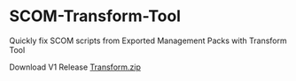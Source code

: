 # SCOM-Transform-Tool
Quickly fix SCOM scripts from Exported Management Packs with Transform Tool

Download V1 Release [Transform.zip](https://github.com/timmcfadden/SCOM-Transform-Tool/releases/download/1/Transform.zip)
